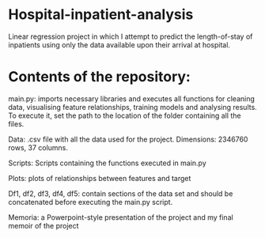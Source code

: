 # Hospital-inpatient-analysis
Linear regression project in which I attempt to predict the length-of-stay of inpatients using only the data available upon their arrival at hospital.

# Contents of the repository:
main.py: imports necessary libraries and executes all functions for cleaning data, visualising feature relationships, training models and analysing results. To execute it, set the path to the location of the folder containing all the files. 

Data: .csv file with all the data used for the project. Dimensions: 2346760 rows, 37 columns. 

Scripts: Scripts containing the functions executed in main.py

Plots: plots of relationships between features and target

Df1, df2, df3, df4, df5: contain sections of the data set and should be concatenated before executing the main.py script.

Memoria: a Powerpoint-style presentation of the project and my final memoir of the project
